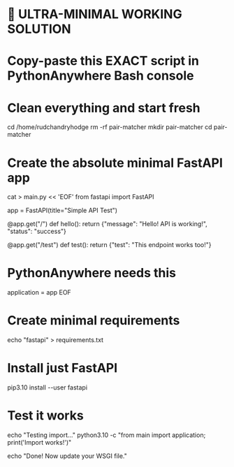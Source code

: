 # 🎯 ULTRA-MINIMAL WORKING SOLUTION
# Copy-paste this EXACT script in PythonAnywhere Bash console

# Clean everything and start fresh
cd /home/rudchandryhodge
rm -rf pair-matcher
mkdir pair-matcher
cd pair-matcher

# Create the absolute minimal FastAPI app
cat > main.py << 'EOF'
from fastapi import FastAPI

app = FastAPI(title="Simple API Test")

@app.get("/")
def hello():
    return {"message": "Hello! API is working!", "status": "success"}

@app.get("/test")
def test():
    return {"test": "This endpoint works too!"}

# PythonAnywhere needs this
application = app
EOF

# Create minimal requirements
echo "fastapi" > requirements.txt

# Install just FastAPI
pip3.10 install --user fastapi

# Test it works
echo "Testing import..."
python3.10 -c "from main import application; print('Import works!')"

echo "Done! Now update your WSGI file."